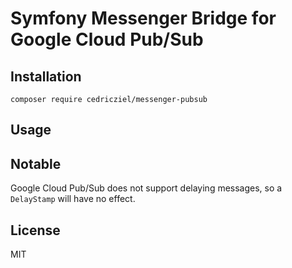 # Symfony Messenger Bridge for Google Cloud Pub/Sub

## Installation

```shell
composer require cedricziel/messenger-pubsub
```

## Usage

## Notable

Google Cloud Pub/Sub does not support delaying messages, so a `DelayStamp` will have no effect.

## License

MIT
